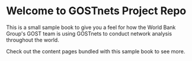 # Welcome to GOSTnets Project Repo

This is a small sample book to give you a feel for how the World Bank Group's GOST team is using GOSTnets to conduct network analysis throughout the world.


Check out the content pages bundled with this sample book to see more.

```{tableofcontents}
```
